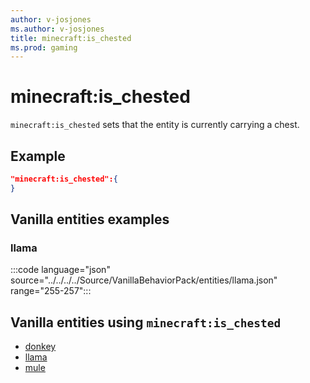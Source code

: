 ```yaml
---
author: v-josjones
ms.author: v-josjones
title: minecraft:is_chested
ms.prod: gaming
---
```


# minecraft:is_chested

`minecraft:is_chested` sets that the entity is currently carrying a chest.

## Example

```json
"minecraft:is_chested":{
}
```

## Vanilla entities examples

### llama

:::code language="json" source="../../../../Source/VanillaBehaviorPack/entities/llama.json" range="255-257":::

## Vanilla entities using `minecraft:is_chested`

- [donkey](../../../../Source/VanillaBehaviorPack_Snippets/entities/donkey.md)
- [llama](../../../../Source/VanillaBehaviorPack_Snippets/entities/llama.md)
- [mule](../../../../Source/VanillaBehaviorPack_Snippets/entities/mule.md)
